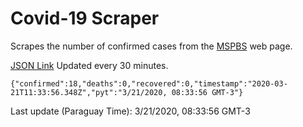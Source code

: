 # Covid-19 Scraper

Scrapes the number of confirmed cases from the [MSPBS](https://www.mspbs.gov.py/covid-19.php) web page.

[JSON Link](https://jmayalag.github.io/covid19-scrape/cases.json)
Updated every 30 minutes.
```
{"confirmed":18,"deaths":0,"recovered":0,"timestamp":"2020-03-21T11:33:56.348Z","pyt":"3/21/2020, 08:33:56 GMT-3"}
```
Last update (Paraguay Time): 3/21/2020, 08:33:56 GMT-3